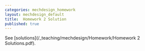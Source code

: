 ```yaml
---
categories: mechdesign_homework
layout: mechdesign_default
title:  Homework 2 Solution
published: true
---
```


See [solutions](/_teaching/mechdesign/Homework/Homework 2 Solutions.pdf).
